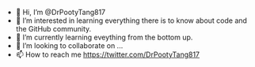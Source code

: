 - 👋 Hi, I’m @DrPootyTang817
- 👀 I’m interested in learning everything there is to know about code and the GitHub community.
- 🌱 I’m currently learning eveything from the bottom up.
- 💞️ I’m looking to collaborate on ...
- 📫 How to reach me https://twitter.com/DrPootyTang817

<!---
DrPootyTang817/DrPootyTang817 is a ✨ special ✨ repository because its `README.md` (this file) appears on your GitHub profile.
You can click the Preview link to take a look at your changes.
--->

